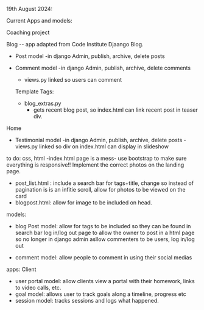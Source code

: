19th August 2024: 

Current Apps and models: 

Coaching project

Blog  -- app adapted from Code Institute Djaango Blog. 
- Post model
  -in django Admin, publish, archive, delete posts
- Comment model
  -in django Admin, publish, archive, delete comments
  - views.py linked so users can comment 

  Template Tags: 
  - blog_extras.py 
    - gets recent blog post, so index.html can link recent post in teaser div. 

Home
- Testimonial model
  -in django Admin, publish, archive, delete posts
  -views.py linked so div on index.html can display in slideshow


to do: 
css, html
-index.html page is a mess- use bootstrap to make sure everything is responsive!! Implement the correct photos on the landing page. 
- post_list.html : include a search bar for tags+title, change so instead of pagination is is an infitie scroll, allow for photos to be viewed on the card
- blogpost.html: allow for image to be included on head. 


models: 
- blog Post model: 
    allow for tags to be included so they can be found in search bar
    log in/log out page to allow the owner to post in a html page so no longer in django admin
    asllow commenters to be users, log in/log out

- comment model: allow people to comment in using their social medias

apps:
Client
- user portal model: allow clients view a portal with their homework, links to video calls, etc.
- goal model: allows user to track goals along a timeline, progress etc
- session model: tracks sessions and logs what happened.